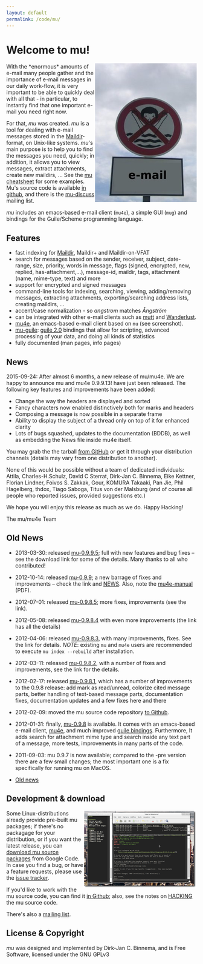 ```yaml
---
layout: default
permalink: /code/mu/
---
```


# Welcome to mu!

<img src="mu.jpg" align="right" margin="10px"/>
With the *enormous* amounts of e-mail many people gather and the
importance of e-mail messages in our daily work-flow, it is very
important to be able to quickly deal with all that - in particular,
to instantly find that one important e-mail you need right now.

For that, *mu* was created.  *mu* is a tool for dealing with e-mail
messages stored in the
[Maildir](http://en.wikipedia.org/wiki/Maildir)-format, on Unix-like
systems. *mu*'s main purpose is to help you to find the messages you
need, quickly; in addition, it allows you to view messages, extract
attachments, create new maildirs, ... See the
[mu cheatsheet](cheatsheet.html) for some examples. Mu's source code
is available [in github](https://github.com/djcb/mu), and there is the
[mu-discuss](http://groups.google.com/group/mu-discuss) mailing list.

*mu* includes an emacs-based e-mail client (`mu4e`), a simple GUI
(`mug`) and bindings for the Guile/Scheme programming language.

## Features

- fast indexing for [Maildir](http://en.wikipedia.org/wiki/Maildir), Maildir+ and Maildir-on-VFAT
- search for messages based on the sender, receiver, subject, date-range,
size, priority, words in message, flags (signed, encrypted, new, replied,
has-attachment,...), message-id, maildir, tags, attachment (name,
mime-type, text) and more
- support for encrypted and signed messages
- command-line tools for indexing, searching, viewing, adding/removing
messages, extracting attachments, exporting/searching address lists,
creating maildirs, ...
- accent/case normalization - so *angstrom* matches *Ångström*
- can be integrated with other e-mail clients such as
[mutt](http://www.mutt.org/) and
[Wanderlust](http://www.emacswiki.org/emacs/WanderLust).
- [mu4e](mu4e.html), an emacs-based e-mail client based on `mu` (see screenshot).
- [mu-guile](mu-guile.html):
[guile 2.0](http://www.gnu.org/software/guile/) bindings that
allow for scripting, advanced processing of your data, and doing
all kinds of statistics
- fully documented (man pages, info pages)

## News

2015-09-24: After almost 6 months, a new release of mu/mu4e. We are
happy to announce mu and mu4e 0.9.9.13! have just been
released. The following key features and improvements have been
added:

* Change the way the headers are displayed and sorted
* Fancy characters now enabled distinctively both for marks and
headers
* Composing a message is now possible in a separate frame
* Ability to display the subject of a thread only on top of it for
enhanced clarity
* Lots of bugs squashed, updates to the documentation (BDDB), as
well as embedding the News file inside mu4e itself.

You may grab the the tarball [from GitHub](https://github.com/djcb/mu-releases/) or get it through your
distribution channels (details may vary from one distribution to
another).

None of this would be possible without a team of dedicated
individuals: Attila, Charles-H.Schulz, David C Sterrat, Dirk-Jan
C. Binnema, Eike Kettner, Florian Lindner, Foivos S. Zakkak, Gour,
KOMURA Takaaki, Pan Jie, Phil Hagelberg, thdox, Tiago Saboga, Titus
von der Malsburg (and of course all people who reported issues,
provided suggestions etc.)

We hope you will enjoy this release as much as we do. Happy Hacking!

The mu/mu4e Team

## Old News

- 2013-03-30: released [mu-0.9.9.5](http://code.google.com/p/mu0/downloads/detail?name%3Dmu-0.9.9.5.tar.gz); full with new features and bug
fixes – see the download link for some of the details. Many
thanks to all who contributed!
- 2012-10-14: released [mu-0.9.9](http://code.google.com/p/mu0/downloads/detail?name%3Dmu-0.9.9.tar.gz); a new barrage of fixes and
improvements – check the link and [NEWS](https://github.com/djcb/mu/blob/master/NEWS). Also, note the
[mu4e-manual](http://code.google.com/p/mu0/downloads/detail?name%3Dmu4e-manual-0.9.9.pdf) (PDF).
- 2012-07-01: released [mu-0.9.8.5](http://code.google.com/p/mu0/downloads/detail?name%3Dmu-0.9.8.5.tar.gz); more fixes, improvements (see
the link).
- 2012-05-08: released
[mu-0.9.8.4](http://code.google.com/p/mu0/downloads/detail?name%3Dmu-0.9.8.4.tar.gz)
with even more improvements (the link has all the details)
- 2012-04-06: released
[mu-0.9.8.3](http://code.google.com/p/mu0/downloads/detail?name%3Dmu-0.9.8.3.tar.gz),
with many improvements, fixes. See the link for details. *NOTE*:
existing `mu` and `mu4e` users are recommended to execute `mu
index --rebuild` after installation.
- 2012-03-11: released
[mu-0.9.8.2](http://code.google.com/p/mu0/downloads/detail?name=mu-0.9.8.2.tar.gz),
with a number of fixes and improvements, see the link for the
details.
- 2012-02-17: released
[mu-0.9.8.1](http://code.google.com/p/mu0/downloads/detail?name%3Dmu-0.9.8.1.tar.gz),
which has a number of improvements to the 0.9.8 release: add mark
as read/unread, colorize cited message parts, better handling of
text-based message parts, documentation fixes, documentation
updates and a few fixes here and there
- 2012-02-09: moved the mu source code repository
[to Github](https://github.com/djcb/mu).
- 2012-01-31: finally,
[mu-0.9.8](http://mu0.googlecode.com/files/mu-0.9.8.tar.gz) is
available. It comes with an emacs-based e-mail client,
[mu4e](file:mu4e.html), and much improved
[guile bindings](file:mu-guile.html). Furthermore, It adds
search for attachment mime type and search inside any text part
of a message, more tests, improvements in many parts of the code.
- 2011-09-03: mu 0.9.7 is now available; compared to the -pre
version there are a few small changes; the most important one is
a fix specifically for running mu on MacOS.

- [Old news](file:old-news.org)

## Development & download

<a href="mu4e-splitview.png" border="0"><img src="mu4e-splitview-small.png" align="right" margin="10px"/></a>

Some Linux-distributions already provide pre-built mu packages; if
there's no packagage for your distribution, or if you want the
latest release, you can [download mu source packages](http://code.google.com/p/mu0/downloads/list) from Google
Code. In case you find a bug, or have a feature requests, please
use the [issue tracker](https://github.com/djcb/mu/issues).

If you'd like to work with the mu source code, you can find it [in Github](https://github.com/djcb/mu);
also, see the notes on [HACKING](https://github.com/djcb/mu/blob/master/HACKING) the mu source code.

There's also a [mailing list](http://groups.google.com/group/mu-discuss).

## License & Copyright

*mu* was designed and implemented by Dirk-Jan C. Binnema, and is Free
 Software, licensed under the GNU GPLv3
